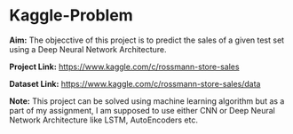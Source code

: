 # Kaggle-Problem

**Aim:** The objecctive of this project is to predict the sales of a given test set using a Deep Neural Network Architecture.


**Project Link:** https://www.kaggle.com/c/rossmann-store-sales


**Dataset Link:** https://www.kaggle.com/c/rossmann-store-sales/data

**Note:** This project can be solved using machine learning algorithm but as a part of my assignment, I am supposed to use either CNN or Deep Neural Network Architecture like LSTM, AutoEncoders etc.
